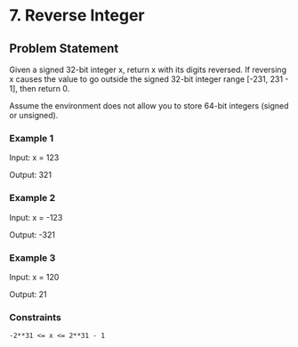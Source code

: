 # 7. Reverse Integer

## Problem Statement

Given a signed 32-bit integer x, return x with its digits reversed. If reversing x causes the value to go outside the signed 32-bit integer range [-231, 231 - 1], then return 0.

Assume the environment does not allow you to store 64-bit integers (signed or unsigned).

### Example 1

Input: x = 123

Output: 321

### Example 2

Input: x = -123

Output: -321

### Example 3

Input: x = 120

Output: 21
 
### Constraints

`-2**31 <= x <= 2**31 - 1`